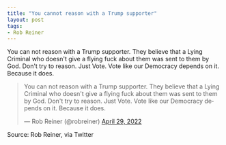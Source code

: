```yaml
---
title: "You cannot reason with a Trump supporter"
layout: post
tags:
- Rob Reiner
---
```


You can not reason with a Trump supporter. They believe that a Lying Criminal who doesn't give a flying fuck about them was sent to them by God. Don't try to reason. Just Vote. Vote like our Democracy depends on it. Because it does.

<blockquote class="twitter-tweet"><p lang="en" dir="ltr">You can not reason with a Trump supporter. They believe that a Lying Criminal who doesn't give a flying fuck about them was sent to them by God. Don't try to reason. Just Vote. Vote like our Democracy depends on it. Because it does.</p>&mdash; Rob Reiner (@robreiner) <a href="https://twitter.com/robreiner/status/1520021347975499778?ref_src=twsrc%5Etfw">April 29, 2022</a></blockquote> <script async src="https://platform.twitter.com/widgets.js" charset="utf-8"></script>

Source: Rob Reiner, via Twitter
